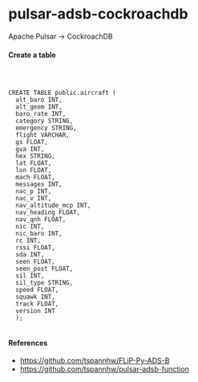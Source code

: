 # pulsar-adsb-cockroachdb
Apache Pulsar -> CockroachDB



#### Create a table

````



CREATE TABLE public.aircraft (
  alt_baro INT,
  alt_geom INT,
  baro_rate INT,
  category STRING,
  emergency STRING,
  flight VARCHAR,
  gs FLOAT,
  gva INT,
  hex STRING,
  lat FLOAT,
  lon FLOAT,
  mach FLOAT,
  messages INT,
  nac_p INT,
  nac_v INT,
  nav_altitude_mcp INT,
  nav_heading FLOAT,
  nav_qnh FLOAT,
  nic INT,
  nic_baro INT,
  rc INT,
  rssi FLOAT,
  sda INT,
  seen FLOAT,
  seen_post FLOAT,
  sil INT,
  sil_type STRING,
  speed FLOAT,
  squawk INT,
  track FLOAT,
  version INT
  );
  

````


#### References

* https://github.com/tspannhw/FLiP-Py-ADS-B
* https://github.com/tspannhw/pulsar-adsb-function
